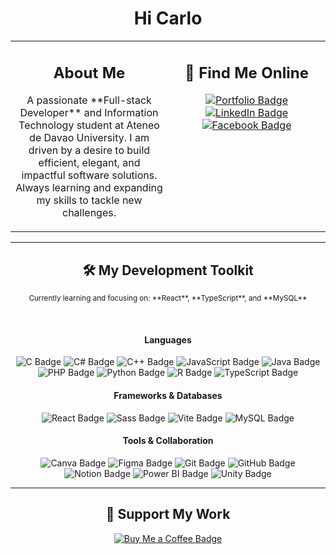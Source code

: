 <div align="center">
  <h1>Hi Carlo</h1>
</div>


<table width="100%">
  <tr>
    <td width="50%" valign="top">
      <div align="center">
        <h2>About Me</h2>
        <p>
          A passionate **Full-stack Developer** and Information Technology
          student at Ateneo de Davao University. I am driven by a desire to
          build efficient, elegant, and impactful software solutions. Always
          learning and expanding my skills to tackle new challenges.
        </p>
      </div>
    </td>
    <td width="50%" valign="top">
      <div align="center">
        <h2>🔗 Find Me Online</h2>
        <p>
          <a href="https://arc-psy.vercel.app" target="_blank">
            <img src="https://img.shields.io/badge/Portfolio-252525?style=for-the-badge&logo=vercel&logoColor=white" alt="Portfolio Badge"/>
          </a>
          <a href="https://linkedin.com/in/carlo-allan-laynes-71b500248" target="_blank">
            <img src="https://img.shields.io/badge/LinkedIn-%230077B5.svg?style=for-the-badge&logo=linkedin&logoColor=white" alt="LinkedIn Badge"/>
          </a>
          <a href="https://facebook.com/caflaynes" target="_blank">
            <img src="https://img.shields.io/badge/Facebook-%231877F2.svg?style=for-the-badge&logo=facebook&logoColor=white" alt="Facebook Badge"/>
          </a>
        </p>
      </div>
    </td>
  </tr>
</table>

---

<div align="center">
  <h2>🛠️ My Development Toolkit</h2>
  <p>
    <small>Currently learning and focusing on: **React**, **TypeScript**, and **MySQL**</small>
  </p>
  <br>

  <h4>Languages</h4>
  <p>
    <img src="https://img.shields.io/badge/c-%2300599C.svg?style=for-the-badge&logo=c&logoColor=white" alt="C Badge"/>
    <img src="https://img.shields.io/badge/c%23-%23239120.svg?style=for-the-badge&logo=csharp&logoColor=white" alt="C# Badge"/>
    <img src="https://img.shields.io/badge/c++-%2300599C.svg?style=for-the-badge&logo=c%2B%2B&logoColor=white" alt="C++ Badge"/>
    <img src="https://img.shields.io/badge/javascript-%23323330.svg?style=for-the-badge&logo=javascript&logoColor=%23F7DF1E" alt="JavaScript Badge"/>
    <img src="https://img.shields.io/badge/java-%23ED8B00.svg?style=for-the-badge&logo=openjdk&logoColor=white" alt="Java Badge"/>
    <img src="https://img.shields.io/badge/php-%23777BB4.svg?style=for-the-badge&logo=php&logoColor=white" alt="PHP Badge"/>
    <img src="https://img.shields.io/badge/python-3670A0?style=for-the-badge&logo=python&logoColor=ffdd54" alt="Python Badge"/>
    <img src="https://img.shields.io/badge/r-%23276DC3.svg?style=for-the-badge&logo=r&logoColor=white" alt="R Badge"/>
    <img src="https://img.shields.io/badge/typescript-%23007ACC.svg?style=for-the-badge&logo=typescript&logoColor=white" alt="TypeScript Badge"/>
  </p>
  
  <h4>Frameworks & Databases</h4>
  <p>
    <img src="https://img.shields.io/badge/react-%2320232a.svg?style=for-the-badge&logo=react&logoColor=%2361DAFB" alt="React Badge"/>
    <img src="https://img.shields.io/badge/sass-hotpink.svg?style=for-the-badge&logo=SASS&logoColor=white" alt="Sass Badge"/>
    <img src="https://img.shields.io/badge/vite-%23646CFF.svg?style=for-the-badge&logo=vite&logoColor=white" alt="Vite Badge"/>
    <img src="https://img.shields.io/badge/mysql-4479A1.svg?style=for-the-badge&logo=mysql&logoColor=white" alt="MySQL Badge"/>
  </p>
  
  <h4>Tools & Collaboration</h4>
  <p>
    <img src="https://img.shields.io/badge/canva-%2300C4CC.svg?style=for-the-badge&logo=Canva&logoColor=white" alt="Canva Badge"/>
    <img src="https://img.shields.io/badge/figma-%23F24E1E.svg?style=for-the-badge&logo=figma&logoColor=white" alt="Figma Badge"/>
    <img src="https://img.shields.io/badge/git-%23F05033.svg?style=for-the-badge&logo=git&logoColor=white" alt="Git Badge"/>
    <img src="https://img.shields.io/badge/github-%23121011.svg?style=for-the-badge&logo=github&logoColor=white" alt="GitHub Badge"/>
    <img src="https://img.shields.io/badge/notion-%23000000.svg?style=for-the-badge&logo=notion&logoColor=white" alt="Notion Badge"/>
    <img src="https://img.shields.io/badge/power_bi-F2C811?style=for-the-badge&logo=powerbi&logoColor=black" alt="Power BI Badge"/>
    <img src="https://img.shields.io/badge/unity-%23000000.svg?style=for-the-badge&logo=unity&logoColor=white" alt="Unity Badge"/>
  </p>
</div>

---

<div align="center">
  <h2>🙏 Support My Work</h2>
  <p>
    <a href="https://buymeacoffee.com/carloallanlaynes" target="_blank">
      <img src="https://img.shields.io/badge/Buy%20Me%20a%20Coffee-ffdd00?style=for-the-badge&logo=buy-me-a-coffee&logoColor=black" alt="Buy Me a Coffee Badge"/>
    </a>
  </p>
</div>
